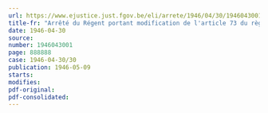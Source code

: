 ```yaml
---
url: https://www.ejustice.just.fgov.be/eli/arrete/1946/04/30/1946043001/justel
title-fr: "Arrêté du Régent portant modification de l'article 73 du règlement général des voies navigables"
date: 1946-04-30
source:
number: 1946043001
page: 888888
case: 1946-04-30/30
publication: 1946-05-09
starts:
modifies:
pdf-original:
pdf-consolidated:
---
```


